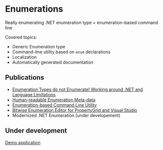 # Enumerations

Really enumerating .NET enumeration type + enumeration-based command line

Covered topics:

* Generic Enumeration type
* Command-line utility based on <code>enum</code> declarations
* Localization
* Automatically generated documentation

## Publications

* [Enumeration Types do not Enumerate! Working around .NET and Language Limitations](https://www.codeproject.com/Articles/129830/Enumeration-Types-do-not-Enumerate-Working-around)
* [Human-readable Enumeration Meta-data](https://www.codeproject.com/Articles/136181/Human-readable-Enumeration-Meta-data)
* [Enumeration-based Command Line Utility](https://www.codeproject.com/Articles/144349/Enumeration-based-Command-Line-Utility)
* [Bitwise Enumeration Editor for PropertyGrid and Visual Studio](https://www.codeproject.com/Articles/809357/Bitwise-Enumeration-Editor-for-PropertyGrid-and-Vi)
* Modernized .NET Enumeration (under developement)

## Under development

[Demo application](articles/demo.webp)

